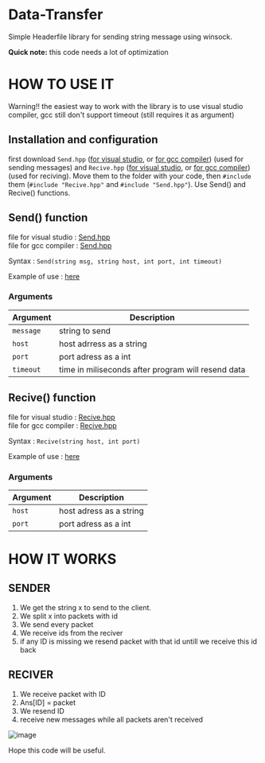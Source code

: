 # Data-Transfer

Simple Headerfile library for sending string message using winsock.

**Quick note:** this code needs a lot of optimization

# HOW TO USE IT

Warning!! the easiest way to work with the library is to use visual studio compiler, gcc still don't support timeout (still requires it as argument)

## Installation and configuration
first download `Send.hpp` ([for visual studio](https://github.com/mastercode5/Data-Transfer/blob/main/For%20Visual%20Studio/Send.hpp), or [for gcc compiler](https://github.com/mastercode5/Data-Transfer/blob/main/For%20GCC%20compiler/Send.hpp)) (used for sending messages) and `Recive.hpp` ([for visual studio](https://github.com/mastercode5/Data-Transfer/blob/main/For%20Visual%20Studio/Recive.hpp), or [for gcc compiler](https://github.com/mastercode5/Data-Transfer/blob/main/For%20GCC%20compiler/Recive.hpp)) (used for reciving). Move them to the folder with your code, then `#include` them (`#include "Recive.hpp"` and `#include "Send.hpp"`). Use Send() and Recive() functions. 

## Send() function
file for visual studio : [Send.hpp](https://github.com/mastercode5/Data-Transfer/blob/main/For%20Visual%20Studio/Send.hpp)<br>
file for gcc compiler  : [Send.hpp](https://github.com/mastercode5/Data-Transfer/blob/main/For%20GCC%20compiler/Send.hpp)

Syntax : ```Send(string msg, string host, int port, int timeout)```

Example of use : [here](https://github.com/Stanleeeeey/Data-Transfer/blob/main/Examples/SendExample.cpp)
### Arguments
|Argument|Description|
|--------|-----------|
|`message` |string to send|
|`host`| host adrress as a string|
|`port`|port adress as a int|
|`timeout`|time in miliseconds after program will resend data|

## Recive() function 
file for visual studio : [Recive.hpp](https://github.com/mastercode5/Data-Transfer/blob/main/Client/Recive.hpp)<br>
file for gcc compiler  : [Recive.hpp](https://github.com/mastercode5/Data-Transfer/blob/main/For%20GCC%20compiler/Recive.hpp)

Syntax : ```Recive(string host, int port)```

Example of use : [here](https://github.com/Stanleeeeey/Data-Transfer/blob/main/Examples/ReciveExample.cpp)

### Arguments
|Argument|Description|
|--------|-----------|
|`host`|host adress as a string|
|`port`|port adress as a int|



# HOW IT WORKS

## SENDER

1. We get the string x to send to the client.
2. We split x into packets with id
3. We send every packet
4. We receive ids from the reciver
5. if any ID is missing we resend packet with that id untill we receive this id back
## RECIVER
1.  We receive packet with ID
2.  Ans[ID] = packet
3.  We resend ID
4.  receive new messages while all packets aren't received

![image](https://user-images.githubusercontent.com/43855236/174836396-0afddf35-0464-45a3-ac96-afdec996a5b2.png)





Hope this code will be useful.
